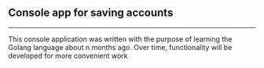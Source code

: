 ## Console app for saving accounts

---

This console application was written with the purpose of learning the Golang language about n months ago. Over time, functionality will be developed for more convenient work

